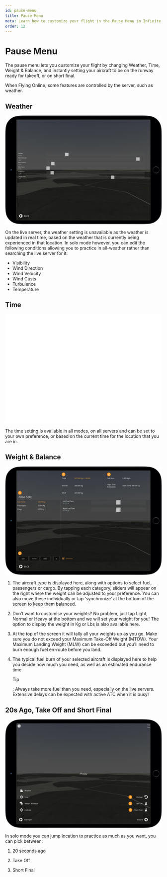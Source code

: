 ```yaml
---
id: pause-menu
title: Pause Menu
meta: Learn how to customize your flight in the Pause Menu in Infinite Flight.
order: 12
---
```




# Pause Menu

The pause menu lets you customize your flight by changing Weather, Time, Weight & Balance, and instantly setting your aircraft to be on the runway ready for takeoff, or on short final.



When Flying Online, some features are controlled by the server, such as weather.



## Weather

![Weather Screen](_images/manual/frames/weather.png)

 

On the live server, the weather setting is unavailable as the weather is updated in real time, based on the weather that is currently being experienced in that location. In solo mode however, you can edit the following conditions allowing you to practice in all-weather rather than searching the live server for it:

 

- Visibility
- Wind Direction
- Wind Velocity
- Wind Gusts
- Turbulence
- Temperature

 

## Time

![Time Screen](_images/manual/frames/time.png)

 

The time setting is available in all modes, on all servers and can be set to your own preference, or based on the current time for the location that you are in.

 

## **Weight & Balance**

![Weight and Balance Screen](_images/manual/frames/weight-and-balance.png)



1. The aircraft type is displayed here, along with options to select fuel, passengers or cargo. By tapping each category, sliders will appear on the right where the weight can be adjusted to your preference. You can also move these individually or tap ‘synchronize’ at the bottom of the screen to keep them balanced.

 

2. Don’t want to customise your weights? No problem, just tap Light, Normal or Heavy at the bottom and we will set your weight for you! The option to display the weight in Kg or Lbs is also available here.

 

3. At the top of the screen it will tally all your weights up as you go. Make sure you do not exceed your Maximum Take-Off Weight (MTOW). Your Maximum Landing Weight (MLW) can be exceeded but you’ll need to burn enough fuel en-route before you land.

 

4. The typical fuel burn of your selected aircraft is displayed here to help you decide how much you need, as well as an estimated endurance time.

   

   Tip

   : Always take more fuel than you need, especially on the live servers. Extensive delays can be expected with active ATC when it is busy!

 

## 20s Ago, Take Off and Short Final

 ![Pause Screen](_images/manual/frames/pause-screen.png)



In solo mode you can jump location to practice as much as you want, you can pick between:



1. 20 seconds ago

   

2. Take Off

   

3. Short Final